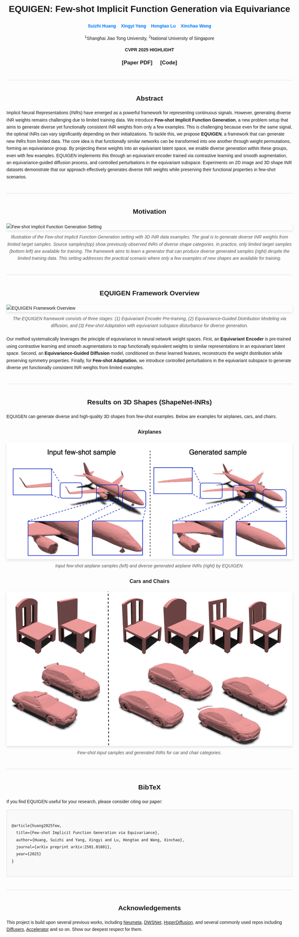 <style>
  body { font-family: Sans-Serif; margin: 20px auto; max-width: 900px; line-height: 1.6; padding: 10px; }
  h1, h2, h3 { text-align: center; }
  .authors, .affiliations, .conference { text-align: center; margin-bottom: 10px; }
  .authors a { text-decoration: none; color: #007bff; }
  .links { text-align: center; margin-bottom: 20px; font-size: 1.2em; }
  .links a { margin: 0 10px; text-decoration: none; font-weight: bold; }
  .section { margin-top: 40px; margin-bottom: 40px; }
  .section img, .section video { display: block; margin: 20px auto; max-width: 100%; height: auto; box-shadow: 0 4px 8px rgba(0,0,0,0.1); }
  .caption { text-align: center; font-style: italic; color: #555; margin-top: -10px; margin-bottom: 20px; }
  .bibtex pre { background-color: #f9f9f9; border: 1px solid #ddd; padding: 15px; white-space: pre-wrap; word-wrap: break-word; }
  hr { border: 0; height: 1px; background: #ddd; margin: 40px 0; }
</style>

<h1>EQUIGEN: Few-shot Implicit Function Generation via Equivariance</h1>

<div class="authors">
  <!-- Replace with actual author names and links if available, or keep as anonymous -->
  <p align="center">
    <strong><a href="https://jeandiable.github.io/">Suizhi Huang</a></strong>
    &nbsp;&nbsp;
    <strong><a href="https://adamdad.github.io/">Xingyi Yang</a></strong>
    &nbsp;&nbsp;
    <strong><a href="https://scholar.google.com/citations?user=GtNuBJcAAAAJ&hl=zh-CN">Hongtao Lu</a></strong>
    &nbsp;&nbsp;
    <strong><a href="https://sites.google.com/site/sitexinchaowang/">Xinchao Wang</a></strong>
  </p>
<!--   Example: <a href="YOUR_PERSONAL_PAGE_LINK">Your Name</a><sup>1</sup>, <a href="ANOTHER_AUTHOR_LINK">Another Author</a><sup>2</sup> -->
</div>

<div class="affiliations">
  <!-- Replace with actual affiliations -->
  <p align="center">
<sup>1</sup>Shanghai Jiao Tong University, <sup>2</sup>National University of Singapore
</p>
  <!-- Example: <sup>1</sup>Your University, <sup>2</sup>Another University -->
</div>

<div class="conference">
<p align="center">
  <b>CVPR 2025 HIGHLIGHT</b> 
</p>
</div>

<div class="links">
<p align="center">
  <a href="https://arxiv.org/abs/2501.01601">[Paper PDF]</a>
  <a href="https://github.com/JeanDiable/EquiGen">[Code]</a>
  <!-- <a href="LINK_TO_ARXIV_IF_AVAILABLE">[ArXiv]</a> -->
  <!-- <a href="#video">[Video]</a> -->
</p>
</div>


<hr>
<div class="Abstract">
  <h2>Abstract</h2>
  <p>
    Implicit Neural Representations (INRs) have emerged as a powerful framework for representing continuous signals. However, generating diverse INR weights remains challenging due to limited training data. We introduce <strong>Few-shot Implicit Function Generation</strong>, a new problem setup that aims to generate diverse yet functionally consistent INR weights from only a few examples. This is challenging because even for the same signal, the optimal INRs can vary significantly depending on their initializations. To tackle this, we propose <strong>EQUIGEN</strong>, a framework that can generate new INRs from limited data. The core idea is that functionally similar networks can be transformed into one another through weight permutations, forming an equivariance group. By projecting these weights into an equivariant latent space, we enable diverse generation within these groups, even with few examples. EQUIGEN implements this through an equivariant encoder trained via contrastive learning and smooth augmentation, an equivariance-guided diffusion process, and controlled perturbations in the equivariant subspace. Experiments on 2D image and 3D shape INR datasets demonstrate that our approach effectively generates diverse INR weights while preserving their functional properties in few-shot scenarios.
  </p>
</div>

<hr>
<div class="section motivation">
  <h2>Motivation</h2>
  <img src="setting.gif" alt="Few-shot Implicit Function Generation Setting">
  <p class="caption">
    Illustration of the Few-shot Implicit Function Generation setting with 3D INR data examples. The goal is to generate diverse INR weights from limited target samples. Source samples(top) show previously observed INRs of diverse shape categories. In practice, only limited target samples (bottom left) are available for training. The framework aims to learn a generator that can produce diverse generated samples (right) despite the limited training data. This setting addresses the practical scenario where only a few examples of new shapes are available for training.
  </p>
</div>

<hr>

<div class="section method-overview">
  <h2>EQUIGEN Framework Overview</h2>
  <img src="Overview.gif" alt="EQUIGEN Framework Overview">
  <p class="caption">
    The EQUIGEN framework consists of three stages: (1) Equivariant Encoder Pre-training, (2) Equivariance-Guided Distribution Modeling via diffusion, and (3) Few-shot Adaptation with equivariant subspace disturbance for diverse generation.
  </p>
  <p>
    Our method systematically leverages the principle of equivariance in neural network weight spaces.
    First, an <strong>Equivariant Encoder</strong> is pre-trained using contrastive learning and smooth augmentations to map functionally equivalent weights to similar representations in an equivariant latent space.
    Second, an <strong>Equivariance-Guided Diffusion</strong> model, conditioned on these learned features, reconstructs the weight distribution while preserving symmetry properties.
    Finally, for <strong>Few-shot Adaptation</strong>, we introduce controlled perturbations in the equivariant subspace to generate diverse yet functionally consistent INR weights from limited examples.
  </p>
</div>

<hr>

<div class="section results">
  <h2>Results on 3D Shapes (ShapeNet-INRs)</h2>
  <p>EQUIGEN can generate diverse and high-quality 3D shapes from few-shot examples. Below are examples for airplanes, cars, and chairs.</p>

  <h3>Airplanes</h3>
  <img src="airplane.png" alt="Generated Airplane examples using EQUIGEN">
  <p class="caption">Input few-shot airplane samples (left) and diverse generated airplane INRs (right) by EQUIGEN.</p>

  <h3>Cars and Chairs</h3>
  <img src="chairs_cars.png" alt="Generated Chair and Car examples using EQUIGEN">
  <p class="caption">Few-shot input samples and generated INRs for car and chair categories.</p>
</div>


<hr>
<div class="section bibtex">
  <h2>BibTeX</h2>
  <p>If you find EQUIGEN useful for your research, please consider citing our paper:</p>
  <pre><code>
@article{huang2025few,
  title={Few-shot Implicit Function Generation via Equivariance},
  author={Huang, Suizhi and Yang, Xingyi and Lu, Hongtao and Wang, Xinchao},
  journal={arXiv preprint arXiv:2501.01601},
  year={2025}
}
  </code></pre>
</div>

<hr>

<div class="section acknowledgements">
  <h2>Acknowledgements</h2>
  <p>
    <!-- Add any acknowledgements here -->
    This project is build upon several previous works, including <a href="https://github.com/Adamdad/neumeta">Neumeta</a>, <a href="https://github.com/AvivNavon/DWSNets">DWSNet</a>, <a href="https://github.com/Rgtemze/HyperDiffusion">HyperDiffusion</a>, and several commonly used repos including <a href="https://github.com/huggingface/diffusers">Diffusers</a>, <a href="https://github.com/huggingface/accelerate">Accelerator</a> and so on. Show our deepest respect for them.
  </p>
</div>
